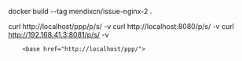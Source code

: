 docker build --tag mendixcn/issue-nginx-2 .

curl http://localhost/ppp/p/s/ -v
curl http://localhost:8080/p/s/ -v
curl http://192.168.41.3:8081/p/s/ -v

        <base href="http://localhost/ppp/">